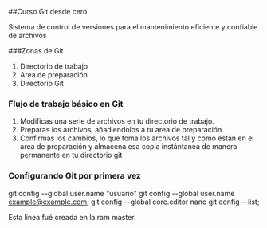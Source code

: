 ##Curso Git desde cero

Sistema de control de versiones para el mantenimiento eficiente y confiable de archivos

###Zonas de Git
1. Directorio de trabajo
2. Area de preparación
3. Directorio Git

### Flujo de trabajo básico  en Git
1. Modificas una serie de archivos en tu directorio de trabajo.
2. Preparas  los archivos, añadiendolos a tu area de preparación.
3. Confirmas los cambios, lo que toma los archivos tal y como están en el area de preparación  y almacena esa copia instántanea de manera permanente en tu directorio git


### Configurando Git por primera vez

git config --global user.name "usuario"
git config --global user.name example@example.com;
git config --global core.editor nano
git config --list;

Esta linea fué creada en la ram master.
